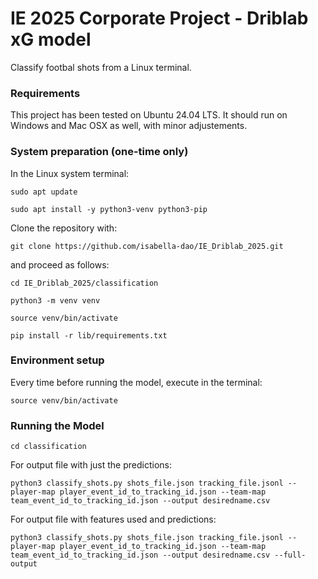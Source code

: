 # IE 2025 Corporate Project - Driblab xG model

Classify footbal shots from a Linux terminal.

### Requirements

This project has been tested on Ubuntu 24.04 LTS. It should run on Windows and Mac OSX as well, with minor adjustements.

### System preparation (one-time only)

In the Linux system terminal:

```
sudo apt update
```

```
sudo apt install -y python3-venv python3-pip
```

Clone the repository with:
```
git clone https://github.com/isabella-dao/IE_Driblab_2025.git
```

and proceed as follows:
```
cd IE_Driblab_2025/classification
```

```
python3 -m venv venv
```

```
source venv/bin/activate
```

```
pip install -r lib/requirements.txt
```

### Environment setup

Every time before running the model, execute in the terminal:

```
source venv/bin/activate
```

### Running the Model

```
cd classification
```

For output file with just the predictions:

```
python3 classify_shots.py shots_file.json tracking_file.jsonl --player-map player_event_id_to_tracking_id.json --team-map team_event_id_to_tracking_id.json --output desiredname.csv
```

For output file with features used and predictions:

```
python3 classify_shots.py shots_file.json tracking_file.jsonl --player-map player_event_id_to_tracking_id.json --team-map team_event_id_to_tracking_id.json --output desiredname.csv --full-output
```
